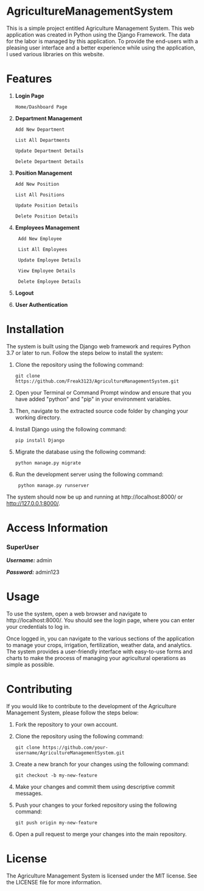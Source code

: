 # AgricultureManagementSystem
This is a simple project entitled Agriculture Management System. This web application was created in Python using the Django Framework. The data for the labor is managed by this application. To provide the end-users with a pleasing user interface and a better experience while using the application, I used various libraries on this website.

# Features

1. **Login Page**

       Home/Dashboard Page

2. **Department Management**

       Add New Department

       List All Departments

       Update Department Details

       Delete Department Details
3. **Position Management**

       Add New Position

       List All Positions

       Update Position Details

       Delete Position Details
4. **Employees Management**

        Add New Employee

        List All Employees

        Update Employee Details

        View Employee Details

        Delete Employee Details

5. **Logout**

6. **User Authentication**

# Installation
The system is built using the Django web framework and requires Python 3.7 or later to run. Follow the steps below to install the system:


1. Clone the repository using the following command:

       git clone https://github.com/Freak3123/AgricultureManagementSystem.git

2. Open your Terminal or Command Prompt window and ensure that you have added "python" and "pip" in your environment variables.

3. Then, navigate to the extracted source code folder by changing your working directory.

4. Install Django using the following command:

       pip install Django

5. Migrate the database using the following command:

       python manage.py migrate

6. Run the development server using the following command:

        python manage.py runserver

The system should now be up and running at http://localhost:8000/ or http://127.0.0.1:8000/.

# Access Information

<h3> SuperUser </h3>

***Username:*** admin

***Password:*** admin123

# Usage

To use the system, open a web browser and navigate to http://localhost:8000/. You should see the login page, where you can enter your credentials to log in.

Once logged in, you can navigate to the various sections of the application to manage your crops, irrigation, fertilization, weather data, and analytics. The system provides a user-friendly interface with easy-to-use forms and charts to make the process of managing your agricultural operations as simple as possible.

# Contributing

If you would like to contribute to the development of the Agriculture Management System, please follow the steps below:

1. Fork the repository to your own account.

2. Clone the repository using the following command:

       git clone https://github.com/your-username/AgricultureManagementSystem.git

3. Create a new branch for your changes using the following command:

       git checkout -b my-new-feature

4. Make your changes and commit them using descriptive commit messages.

5. Push your changes to your forked repository using the following command:

       git push origin my-new-feature

6. Open a pull request to merge your changes into the main repository.

# License

The Agriculture Management System is licensed under the MIT license. See the LICENSE file for more information.

